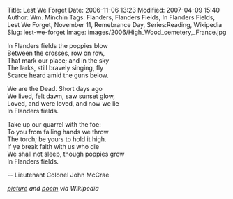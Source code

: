 Title: Lest We Forget
Date: 2006-11-06 13:23
Modified: 2007-04-09 15:40
Author: Wm. Minchin
Tags: Flanders, Flanders Fields, In Flanders Fields, Lest We Forget, November 11, Remebrance Day, Series:Reading, Wikipedia
Slug: lest-we-forget
Image: images/2006/High_Wood_cemetery,_France.jpg

In Flanders fields the poppies blow  
Between the crosses, row on row,  
That mark our place; and in the sky  
The larks, still bravely singing, fly  
Scarce heard amid the guns below.

We are the Dead. Short days ago  
We lived, felt dawn, saw sunset glow,  
Loved, and were loved, and now we lie  
In Flanders fields.

Take up our quarrel with the foe:  
To you from failing hands we throw  
The torch; be yours to hold it high.  
If ye break faith with us who die  
We shall not sleep, though poppies grow  
In Flanders fields.

-- Lieutenant Colonel John McCrae

*[picture](https://commons.wikimedia.org/wiki/File:High_Wood_cemetery,_France.jpg) and
[poem](https://en.wikipedia.org/wiki/In_Flanders_Fields) via Wikipedia*
